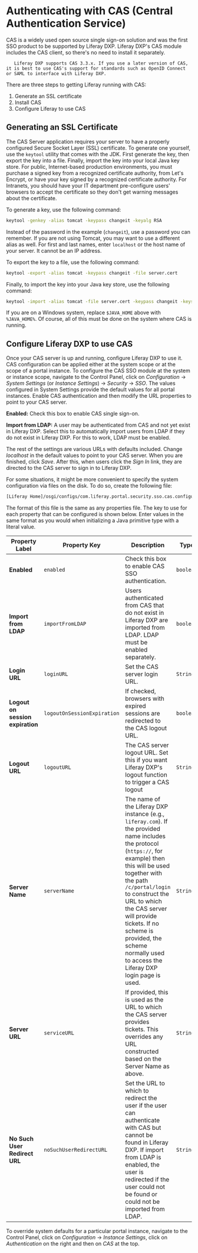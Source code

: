 # Authenticating with CAS (Central Authentication Service)

CAS is a widely used open source single sign-on solution and was the first SSO product to be supported by Liferay DXP. Liferay DXP's CAS module includes the CAS client, so there's no need to install it separately.

```note::
   Liferay DXP supports CAS 3.3.x. If you use a later version of CAS, it is best to use CAS's support for standards such as OpenID Connect or SAML to interface with Liferay DXP.
```

There are three steps to getting Liferay running with CAS:

1. Generate an SSL certificate
2. Install CAS
3. Configure Liferay to use CAS

## Generating an SSL Certificate

The CAS Server application requires your server to have a properly configured Secure Socket Layer (SSL) certificate. To generate one yourself, use the `keytool` utility that comes with the JDK. First generate the key, then export the key into a file. Finally, import the key into your local Java key store. For public, Internet-based production environments, you must purchase a signed key from a recognized certificate authority, from Let's Encrypt, or have your key signed by a recognized certificate authority. For Intranets, you should have your IT department pre-configure users' browsers to accept the certificate so they don't get warning messages about the certificate.

To generate a key, use the following command:

```bash
keytool -genkey -alias tomcat -keypass changeit -keyalg RSA
```

Instead of the password in the example (`changeit`), use a password you can remember. If you are not using Tomcat, you may want to use a different alias as well. For first and last names, enter `localhost` or the host name of your server. It cannot be an IP address.

To export the key to a file, use the following command:

```bash
keytool -export -alias tomcat -keypass changeit -file server.cert
```

Finally, to import the key into your Java key store, use the following command:

```bash
keytool -import -alias tomcat -file server.cert -keypass changeit -keystore $JAVA_HOME/jre/lib/security/cacerts
```

If you are on a Windows system, replace `$JAVA_HOME` above with `%JAVA_HOME%`. Of course, all of this must be done on the system where CAS is running.

## Configure Liferay DXP to use CAS

Once your CAS server is up and running, configure Liferay DXP to use it. CAS configuration can be applied either at the system scope or at the scope of a portal instance. To configure the CAS SSO module at the system or instance scope, navigate to the Control Panel, click on _Configuration_ &rarr; _System Settings_ (or _Instance Settings_) &rarr; _Security_ &rarr; _SSO_. The values configured in System Settings provide the default values for all portal instances. Enable CAS authentication and then modify the URL properties to point to your CAS server.

**Enabled:** Check this box to enable CAS single sign-on.

**Import from LDAP:** A user may be authenticated from CAS and not yet exist in Liferay DXP. Select this to automatically import users from LDAP if they do not exist in Liferay DXP. For this to work, LDAP must be enabled.

The rest of the settings are various URLs with defaults included. Change _localhost_ in the default values to point to your CAS server. When you are finished, click _Save_. After this, when users click the _Sign In_ link, they are directed to the CAS server to sign in to Liferay DXP.

For some situations, it might be more convenient to specify the system configuration via files on the disk. To do so, create the following file:

```bash
[Liferay Home]/osgi/configs/com.liferay.portal.security.sso.cas.configuration.CASConfiguration.config
```

The format of this file is the same as any properties file. The key to use for each property that can be configured is shown below. Enter values in the same format as you would when initializing a Java primitive type with a literal value.

| Property Label                   | Property Key                | Description                                                                                                                                                                                                                                                                                                                                                          | Type      |
| -------------------------------- | --------------------------- | -------------------------------------------------------------------------------------------------------------------------------------------------------------------------------------------------------------------------------------------------------------------------------------------------------------------------------------------------------------------- | --------- |
| **Enabled**                      | `enabled`                   | Check this box to enable CAS SSO authentication.                                                                                                                                                                                                                                                                                                                     | `boolean` |
| **Import from LDAP**             | `importFromLDAP`            | Users authenticated from CAS that do not exist in Liferay DXP are imported from LDAP. LDAP must be enabled separately.                                                                                                                                                                                                                                               | `boolean` |
| **Login URL**                    | `loginURL`                  | Set the CAS server login URL.                                                                                                                                                                                                                                                                                                                                        | `String`  |
| **Logout on session expiration** | `logoutOnSessionExpiration` | If checked, browsers with expired sessions are redirected to the CAS logout URL.                                                                                                                                                                                                                                                                                     | `boolean` |
| **Logout URL**                   | `logoutURL`                 | The CAS server logout URL. Set this if you want Liferay DXP's logout function to trigger a CAS logout                                                                                                                                                                                                                                                                | `String`  |
| **Server Name**                  | `serverName`                | The name of the Liferay DXP instance (e.g., `liferay.com`). If the provided name includes the protocol (`https://`, for example) then this will be used together with the path `/c/portal/login` to construct the URL to which the CAS server will provide tickets. If no scheme is provided, the scheme normally used to access the Liferay DXP login page is used. | `String`  |
| **Server URL**                   | `serviceURL`                | If provided, this is used as the URL to which the CAS server provides tickets. This overrides any URL constructed based on the Server Name as above.                                                                                                                                                                                                                 | `String`  |
| **No Such User Redirect URL**    | `noSuchUserRedirectURL`     | Set the URL to which to redirect the user if the user can authenticate with CAS but cannot be found in Liferay DXP. If import from LDAP is enabled, the user is redirected if the user could not be found or could not be imported from LDAP.                                                                                                                        | `String`  |

To override system defaults for a particular portal instance, navigate to the Control Panel, click on _Configuration_ &rarr; _Instance Settings_, click on _Authentication_ on the right and then on _CAS_ at the top.

